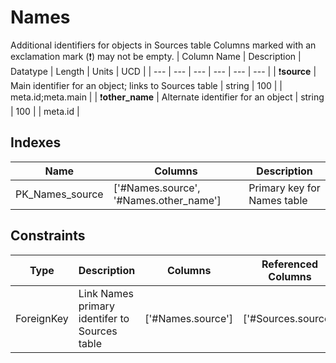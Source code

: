 # Names
Additional identifiers for objects in Sources table
Columns marked with an exclamation mark (:exclamation:) may not be empty.
| Column Name | Description | Datatype | Length | Units  | UCD |
| --- | --- | --- | --- | --- | --- |
| :exclamation:**source** | Main identifier for an object; links to Sources table | string | 100 |  | meta.id;meta.main  |
| :exclamation:**other_name** | Alternate identifier for an object | string | 100 |  | meta.id  |

## Indexes
| Name | Columns | Description |
| --- | --- | --- |
| PK_Names_source | ['#Names.source', '#Names.other_name'] | Primary key for Names table |

## Constraints
| Type | Description | Columns | Referenced Columns |
| --- | --- | --- | --- |
| ForeignKey | Link Names primary identifer to Sources table | ['#Names.source'] | ['#Sources.source'] |


